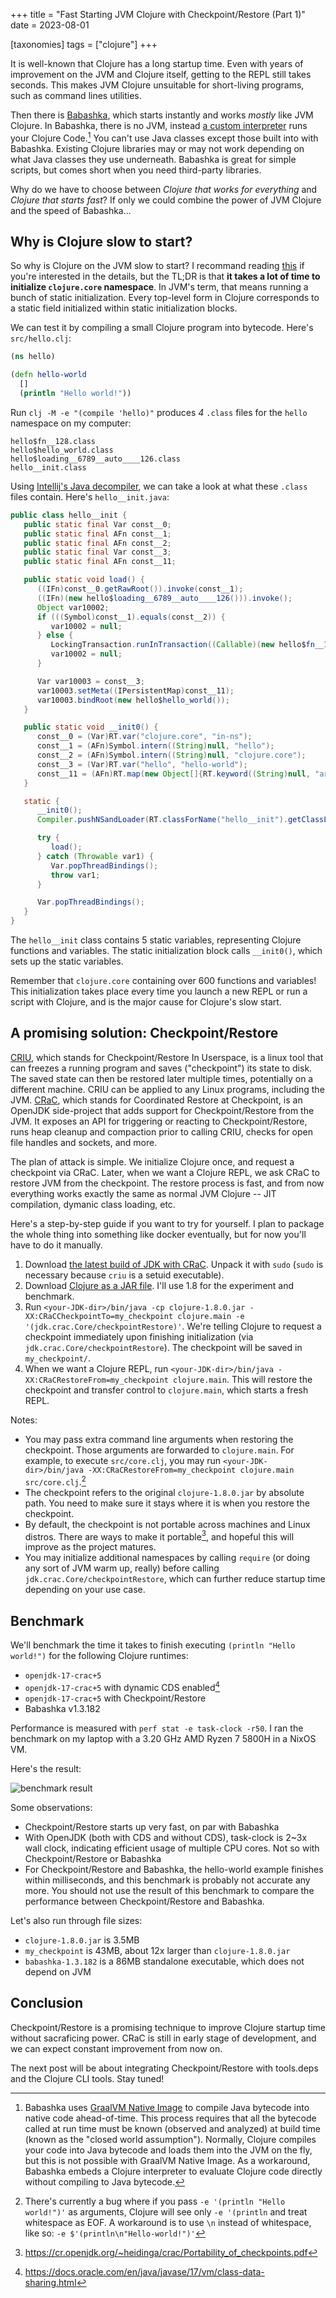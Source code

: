 +++
title = "Fast Starting JVM Clojure with Checkpoint/Restore (Part 1)"
date = 2023-08-01

[taxonomies]
tags = ["clojure"]
+++

It is well-known that Clojure has a long startup time. Even with years of improvement on the JVM and Clojure itself, getting to the REPL still takes seconds. This makes JVM Clojure unsuitable for short-living programs, such as command lines utilities.

Then there is [Babashka](https://github.com/babashka/babashka), which starts instantly and works *mostly* like JVM Clojure. In Babashka, there is no JVM, instead [a custom interpreter](https://github.com/borkdude/sci) runs your Clojure Code.[^1] You can't use Java classes except those built into with Babashka. Existing Clojure libraries may or may not work depending on what Java classes they use underneath. Babashka is great for simple scripts, but comes short when you need third-party libraries.

Why do we have to choose between *Clojure that works for everything* and *Clojure that starts fast*? If only we could combine the power of JVM Clojure and the speed of Babashka...

<!-- more -->

## Why is Clojure slow to start?

So why is Clojure on the JVM slow to start? I recommand reading [this](https://clojure-goes-fast.com/blog/clojures-slow-start/) if you're interested in the details, but the TL;DR is that **it takes a lot of time to initialize `clojure.core` namespace**. In JVM's term, that means running a bunch of static initialization. Every top-level form in Clojure corresponds to a static field initialized within static initialization blocks.

We can test it by compiling a small Clojure program into bytecode. Here's `src/hello.clj`:

```clojure
(ns hello)

(defn hello-world
  []
  (println "Hello world!"))
```

Run `clj -M -e "(compile 'hello)"` produces *4* `.class` files for the `hello` namespace on my computer:

```
hello$fn__128.class
hello$hello_world.class
hello$loading__6789__auto____126.class
hello__init.class
```

Using [Intellij's Java decompiler](https://mvnrepository.com/artifact/com.jetbrains.intellij.java/java-decompiler-engine), we can take a look at what these `.class` files contain. Here's `hello__init.java`:

```java
public class hello__init {
   public static final Var const__0;
   public static final AFn const__1;
   public static final AFn const__2;
   public static final Var const__3;
   public static final AFn const__11;

   public static void load() {
      ((IFn)const__0.getRawRoot()).invoke(const__1);
      ((IFn)(new hello$loading__6789__auto____126())).invoke();
      Object var10002;
      if (((Symbol)const__1).equals(const__2)) {
         var10002 = null;
      } else {
         LockingTransaction.runInTransaction((Callable)(new hello$fn__128()));
         var10002 = null;
      }

      Var var10003 = const__3;
      var10003.setMeta((IPersistentMap)const__11);
      var10003.bindRoot(new hello$hello_world());
   }

   public static void __init0() {
      const__0 = (Var)RT.var("clojure.core", "in-ns");
      const__1 = (AFn)Symbol.intern((String)null, "hello");
      const__2 = (AFn)Symbol.intern((String)null, "clojure.core");
      const__3 = (Var)RT.var("hello", "hello-world");
      const__11 = (AFn)RT.map(new Object[]{RT.keyword((String)null, "arglists"), PersistentList.create(Arrays.asList(Tuple.create())), RT.keyword((String)null, "line"), 3, RT.keyword((String)null, "column"), 1, RT.keyword((String)null, "file"), "hello.clj"});
   }

   static {
      __init0();
      Compiler.pushNSandLoader(RT.classForName("hello__init").getClassLoader());

      try {
         load();
      } catch (Throwable var1) {
         Var.popThreadBindings();
         throw var1;
      }

      Var.popThreadBindings();
   }
}
```

The `hello__init` class contains 5 static variables, representing Clojure functions and variables. The static initialization block calls `__init0()`, which sets up the static variables.

Remember that `clojure.core` containing over 600 functions and variables! This initialization takes place every time you launch a new REPL or run a script with Clojure, and is the major cause for Clojure's slow start.

## A promising solution: Checkpoint/Restore

[CRIU](https://criu.org/), which stands for Checkpoint/Restore In Userspace, is a linux tool that can freezes a running program and saves ("checkpoint") its state to disk. The saved state can then be restored later multiple times, potentially on a different machine. CRIU can be applied to any Linux programs, including the JVM. [CRaC](https://github.com/CRaC/docs), which stands for Coordinated Restore at Checkpoint, is an OpenJDK side-project that adds support for Checkpoint/Restore from the JVM. It exposes an API for triggering or reacting to Checkpoint/Restore, runs heap cleanup and compaction prior to calling CRIU, checks for open file handles and sockets, and more.

The plan of attack is simple. We initialize Clojure once, and request a checkpoint via CRaC. Later, when we want a Clojure REPL, we ask CRaC to restore JVM from the checkpoint. The restore process is fast, and from now everything works exactly the same as normal JVM Clojure -- JIT compilation, dymanic class loading, etc.

Here's a step-by-step guide if you want to try for yourself. I plan to package the whole thing into something like docker eventually, but for now you'll have to do it manually.

1. Download [the latest build of JDK with CRaC](https://github.com/CRaC/openjdk-builds/releases). Unpack it with `sudo` (`sudo` is necessary because `criu` is a setuid executable).
2. Download [Clojure as a JAR file](https://clojure.org/releases/downloads). I'll use 1.8 for the experiment and benchmark.
3. Run `<your-JDK-dir>/bin/java -cp clojure-1.8.0.jar -XX:CRaCCheckpointTo=my_checkpoint clojure.main -e '(jdk.crac.Core/checkpointRestore)'`. We're telling Clojure to request a checkpoint immediately upon finishing initialization (via `jdk.crac.Core/checkpointRestore`). The checkpoint will be saved in `my_checkpoint/`.
4. When we want a Clojure REPL, run `<your-JDK-dir>/bin/java -XX:CRaCRestoreFrom=my_checkpoint clojure.main`. This will restore the checkpoint and transfer control to `clojure.main`, which starts a fresh REPL.

Notes:
* You may pass extra command line arguments when restoring the checkpoint. Those arguments are forwarded to `clojure.main`. For example, to execute `src/core.clj`, you may run `<your-JDK-dir>/bin/java -XX:CRaCRestoreFrom=my_checkpoint clojure.main src/core.clj`.[^4]
* The checkpoint refers to the original `clojure-1.8.0.jar` by absolute path. You need to make sure it stays where it is when you restore the checkpoint.
* By default, the checkpoint is not portable across machines and Linux distros. There are ways to make it portable[^2], and hopeful this will improve as the project matures.
* You may initialize additional namespaces by calling `require` (or doing any sort of JVM warm up, really) before calling `jdk.crac.Core/checkpointRestore`, which can further reduce startup time depending on your use case.

## Benchmark

We'll benchmark the time it takes to finish executing `(println "Hello world!")` for the following Clojure runtimes:

* `openjdk-17-crac+5`
* `openjdk-17-crac+5` with dynamic CDS enabled[^3]
* `openjdk-17-crac+5` with Checkpoint/Restore
* Babashka v1.3.182

Performance is measured with `perf stat -e task-clock -r50`. I ran the benchmark on my laptop with a 3.20 GHz AMD Ryzen 7 5800H in a NixOS VM.

Here's the result:

![benchmark result](../static/benchmark.png)

Some observations:

* Checkpoint/Restore starts up very fast, on par with Babashka
* With OpenJDK (both with CDS and without CDS), task-clock is 2~3x wall clock, indicating efficient usage of multiple CPU cores. Not so with Checkpoint/Restore or Babashka
* For Checkpoint/Restore and Babashka, the hello-world example finishes within milliseconds, and this benchmark is probably not accurate any more. You should not use the result of this benchmark to compare the performance between Checkpoint/Restore and Babashka.

Let's also run through file sizes:

* `clojure-1.8.0.jar` is 3.5MB
* `my_checkpoint` is 43MB, about 12x larger than `clojure-1.8.0.jar`
* `babashka-1.3.182` is a 86MB standalone executable, which does not depend on JVM

## Conclusion

Checkpoint/Restore is a promising technique to improve Clojure startup time without sacraficing power. CRaC is still in early stage of development, and we can expect constant improvement from now on.

The next post will be about integrating Checkpoint/Restore with tools.deps and the Clojure CLI tools. Stay tuned!

[^1]: Babashka uses [GraalVM Native Image](https://www.graalvm.org/) to compile Java bytecode into native code ahead-of-time. This process requires that all the bytecode called at run time must be known (observed and analyzed) at build time (known as the "closed world assumption"). Normally, Clojure compiles your code into Java bytecode and loads them into the JVM on the fly, but this is not possible with GraalVM Native Image. As a workaround, Babashka embeds a Clojure interpreter to evaluate Clojure code directly without compiling to Java bytecode.

[^2]: https://cr.openjdk.org/~heidinga/crac/Portability_of_checkpoints.pdf

[^3]: https://docs.oracle.com/en/java/javase/17/vm/class-data-sharing.html

[^4]: There's currently a bug where if you pass `-e '(println "Hello world!")'` as arguments, Clojure will see only `-e '(println` and treat whitespace as EOF. A workaround is to use `\n` instead of whitespace, like so: `-e $'(println\n"Hello-world!")'`